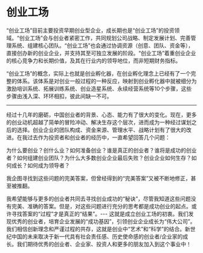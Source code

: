# 创业工场

“创业工场”目前主要投资早期创业型企业，成长期也是“创业工场”的投资领域。“创业工场”会与创业者紧密工作，共同规划公司战略、制定发展计划、完善管理系统、组建核心团队。“创业工场”也会通过协调资源（创意、团队、资金等），直接创办新的创业企业，并支持其至可独立发展的阶段。“创业工场”着重创业企业的核心竞争力和长期价值，及其在行业内的领导地位，而非短期财务指标。

“创业工场”的概念，实际上也就是创业孵化器，在创业孵化理念上已经有了一个完整的体系。该体系是对创业一般过程的一种反应，映射到创业孵化器中就被细分为激励培训系统、拓展训练系统、创业造星系统、永续经营系统等10个步骤，这些步骤由浅入深、环环相扣，彼此间缺一不可。

---

经过十几年的磨砺，中国创业者的背景、心态、能力有了很大的变化。现在，更多的创业动机超越了简单的冒险冲动、解决生存这个层次，进而成为一种经过谋划之后的选择。创业企业的团队构成、资金来源、管理水平、战略计划有了很大的改进。在我过去作为投资者和创业者的经历中，一直希望回答几个问题：

为什么要创业？创什么业？如何准备创业？谁是真正的创业者？谁将是成功的创业者？如何组建创业团队？为什么大多数创业企业最后失败？创业企业如何生存？如何成长？如何成为领导者？

我企图寻找到这些问题的完美答案，但曾经得到的“完美答案”又被不断地修正，甚至被推翻。

我希望能够与更多的创业者共同去寻找创业成功的“秘诀”，尽管我知道这些问题没有完美、准确的答案。但是，对这些问题进行充分的思考都是成功创业的起点。或许寻找答案的“过程”才是真正的“结果”。--- 这就是成立创业工场的初衷。我们发现优秀的创业者，培育企业发展的“成功基因”，引领创业企业成长为“伟大公司”。我们相信创新理念和严谨过程的共存，这就是创业中“艺术”和“科学”的结合。新世纪中国的未来取决于新一代具有社会责任感、历史使命感的创业者/企业家的成长。我们期待优秀的创业者、企业家、投资人和更多的朋友加入到这个事业中！ 
